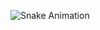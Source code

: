 ![Snake Animation](https://benjaminoliverblanke.github.io/Snake-Animation/github-user-contribution.svg)
